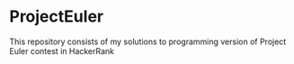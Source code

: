 # ProjectEuler
This repository consists of my solutions to programming version of Project Euler contest in HackerRank
